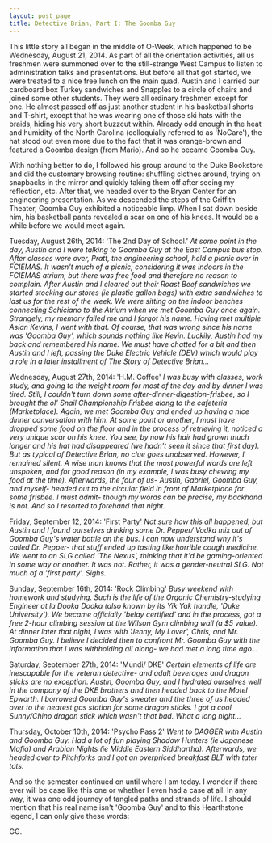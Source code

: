 ```yaml
---
layout: post_page
title: Detective Brian, Part I: The Goomba Guy
---
```


This little story all began in the middle of O-Week, which happened to be Wednesday, August 21, 2014. As part of all the orientation activities, all us freshmen were summoned over to the still-strange West Campus to listen to administration talks and presentations. But before all that got started, we were treated to a nice free lunch on the main quad. Austin and I carried our cardboard box Turkey sandwiches and Snapples to a circle of chairs and joined some other students. They were all ordinary freshmen except for one. He almost passed off as just another student in his basketball shorts and T-shirt, except that he was wearing one of those ski hats with the braids, hiding his very short buzzcut within. Already odd enough in the heat and humidity of the North Carolina (colloquially referred to as 'NoCare'), the hat stood out even more due to the fact that it was orange-brown and featured a Goomba design (from Mario). And so he became Goomba Guy.

With nothing better to do, I followed his group around to the Duke Bookstore and did the customary browsing routine: shuffling clothes around, trying on snapbacks in the mirror and quickly taking them off after seeing my reflection, etc. After that, we headed over to the Bryan Center for an engineering presentation. As we descended the steps of the Griffith Theater, Goomba Guy exhibited a noticeable limp. When I sat down beside him,  his basketball pants revealed a scar on one of his knees. It would be a while before we would meet again. 

Tuesday, August 26th, 2014: 'The 2nd Day of School.' *At some point in the day, Austin and I were talking to Goomba Guy at the East Campus bus stop. After classes were over, Pratt, the engineering school, held a picnic over in FCIEMAS. It wasn't much of a picnic, considering it was indoors in the FCIEMAS atrium, but there was free food and therefore no reason to complain. After Austin and I cleared out their Roast Beef sandwiches we started stocking our stores (ie plastic gallon bags) with extra sandwiches to last us for the rest of the week. We were sitting on the indoor benches connecting Schiciano to the Atrium when we met Goomba Guy once again. Strangely, my memory failed me and I forgot his name. Having met multiple Asian Kevins, I went with that. Of course, that was wrong since his name was 'Goomba Guy', which sounds nothing like Kevin. Luckily, Austin had my back and remembered his name. We must have chatted for a bit and then Austin and I left, passing the Duke Electric Vehicle (DEV) which would play a role in a later installment of The Story of Detective Brian...*

Wednesday, August 27th, 2014: 'H.M. Coffee'
*I was busy with classes, work study, and going to the weight room for most of the day and by dinner I was tired. Still, I couldn't turn down some after-dinner-digestion-frisbee, so I brought the ol' Snail Championship Frisbee along to the cafeteria (Marketplace). Again, we met Goomba Guy and ended up having a nice dinner conversation with him. At some point or another, I must have dropped some food on the floor and in the process of retrieving it, noticed a very unique scar on his knee. You see, by now his hair had grown much longer and his hat had disappeared (we hadn't seen it since that first day). But as typical of Detective Brian, no clue goes unobserved. However, I remained silent. A wise man knows that the most powerful words are left unspoken, and for good reason (in my example, I was busy chewing my food at the time). Afterwards, the four of us- Austin, Gabriel, Goomba Guy, and myself- headed out to the circular field in front of Marketplace for some frisbee. I must admit- though my words can be precise, my backhand is not. And so I resorted to forehand that night.*

Friday, September 12, 2014: 'First Party'
*Not sure how this all happened, but Austin and I found ourselves drinking some Dr. Pepper/ Vodka mix out of Goomba Guy's water bottle on the bus. I can now understand why it's called Dr. Pepper- that stuff ended up tasting like horrible cough medicine. We went to an SLG called 'The Nexus', thinking that it'd be gaming-oriented in some way or another. It was not. Rather, it was a gender-neutral SLG. Not much of a 'first party'. Sighs.*

Sunday, September 16th, 2014: 'Rock Climbing'
*Busy weekend with homework and studying. Such is the life of the Organic Chemistry-studying Engineer at la Dooka Dooka (also known by its Yik Yak handle, 'Duke University'). We became officially 'belay certified' and in the process, got a free 2-hour climbing session at the Wilson Gym climbing wall (a $5 value). At dinner later that night, I was with 'Jenny, My Lover', Chris, and Mr. Goomba Guy. I believe I decided then to confront Mr. Goomba Guy with the information that I was withholding all along- we had met a long time ago...*

Saturday, September 27th, 2014: 'Mundi/ DKE'
*Certain elements of life are inescapable for the veteran detective- and adult beverages and dragon sticks are no exception. Austin, Goomba Guy, and I hydrated ourselves well in the company of the DKE brothers and then headed back to the Motel Epworth. I borrowed Goomba Guy's sweater and the three of us headed over to the nearest gas station for some dragon sticks. I got a cool Sunny/Chino dragon stick which wasn't that bad. What a long night...*

Thursday, October 10th, 2014: 'Psycho Pass 2'
*Went to DAGGER with Austin and Goomba Guy. Had a lot of fun playing Shadow Hunters (ie Japanese Mafia) and Arabian Nights (ie Middle Eastern Siddhartha). Afterwards, we headed over to Pitchforks and I got an overpriced breakfast BLT with tater tots.*

And so the semester continued on until where I am today. I wonder if there ever will be case like this one or whether I even had a case at all. In any way, it was one odd journey of tangled paths and strands of life. I should mention that his real name isn't 'Goomba Guy' and to this Hearthstone legend, I can only give these words:

GG.

 